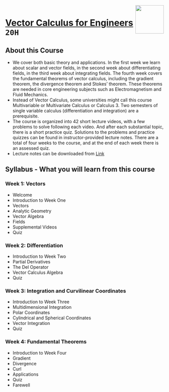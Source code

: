 <img align="right" width="90" height="90" src="https://github.com/cs-MohamedAyman/Coursera-Specializations/blob/master/organizations-logos/the%20hong%20kong%20university%20of%20science%20and%20technology.jpg">

# [Vector Calculus for Engineers](https://www.coursera.org/learn/vector-calculus-engineers) `20H`

## About this Course
- We cover both basic theory and applications. In the first week we learn about scalar and vector fields, in the second week about differentiating fields, in the third week about integrating fields.  The fourth week covers the fundamental theorems of vector calculus, including the gradient theorem, the divergence theorem and Stokes’ theorem.  These theorems are needed in core engineering subjects such as Electromagnetism and Fluid Mechanics.
- Instead of Vector Calculus, some universities might call this course Multivariable or Multivariate Calculus or Calculus 3.  Two semesters of single variable calculus (differentiation and integration) are a prerequisite. 
- The course is organized into 42 short lecture videos, with a few problems to solve following each video.  And after each substantial topic, there is a short practice quiz.  Solutions to the problems and practice quizzes can be found in instructor-provided lecture notes.  There are a total of four weeks to the course, and at the end of each week there is an assessed quiz.
- Lecture notes can be downloaded from [Link](http://www.math.ust.hk/~machas/vector-calculus-for-engineers.pdf)

## Syllabus - What you will learn from this course

### Week 1: Vectors
- Welcome
- Introduction to Week One
- Vectors
- Analytic Geometry
- Vector Algebra
- Fields
- Supplemental Videos
- Quiz

### Week 2: Differentiation
- Introduction to Week Two
- Partial Derivatives
- The Del Operator
- Vector Calculus Algebra
- Quiz

### Week 3: Integration and Curvilinear Coordinates
- Introduction to Week Three
- Multidimensional Integration
- Polar Coordinates
- Cylindrical and Spherical Coordinates
- Vector Integration
- Quiz

### Week 4: Fundamental Theorems
- Introduction to Week Four
- Gradient
- Divergence
- Curl
- Applications
- Quiz
- Farewell
